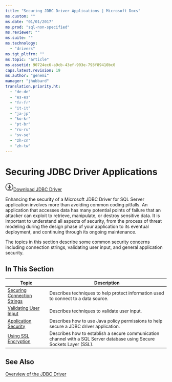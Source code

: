 ```yaml
---
title: "Securing JDBC Driver Applications | Microsoft Docs"
ms.custom: ""
ms.date: "01/01/2017"
ms.prod: "sql-non-specified"
ms.reviewer: ""
ms.suite: ""
ms.technology: 
  - "drivers"
ms.tgt_pltfrm: ""
ms.topic: "article"
ms.assetid: 90724ec6-a9cb-43ef-903e-793f89410bc0
caps.latest.revision: 19
ms.author: "genemi"
manager: "jhubbard"
translation.priority.ht: 
  - "de-de"
  - "es-es"
  - "fr-fr"
  - "it-it"
  - "ja-jp"
  - "ko-kr"
  - "pt-br"
  - "ru-ru"
  - "sv-se"
  - "zh-cn"
  - "zh-tw"
---
```

# Securing JDBC Driver Applications
![Download](../../ssdt/media/download.png)[Download JDBC Driver](http://go.microsoft.com/fwlink/?LinkId=245496)

  Enhancing the security of a Microsoft JDBC Driver for SQL Server application involves more than avoiding common coding pitfalls. An application that accesses data has many potential points of failure that an attacker can exploit to retrieve, manipulate, or destroy sensitive data. It is important to understand all aspects of security, from the process of threat modeling during the design phase of your application to its eventual deployment, and continuing through its ongoing maintenance.  
  
 The topics in this section describe some common security concerns including connection strings, validating user input, and general application security.  
  
## In This Section  
  
|Topic|Description|  
|-----------|-----------------|  
|[Securing Connection Strings](../../connect/jdbc/securing-connection-strings.md)|Describes techniques to help protect information used to connect to a data source.|  
|[Validating User Input](../../connect/jdbc/validating-user-input.md)|Describes techniques to validate user input.|  
|[Application Security](../../connect/jdbc/application-security.md)|Describes how to use Java policy permissions to help secure a JDBC driver application.|  
|[Using SSL Encryption](../../connect/jdbc/using-ssl-encryption.md)|Describes how to establish a secure communication channel with a SQL Server database using Secure Sockets Layer (SSL).|  
  
## See Also  
 [Overview of the JDBC Driver](../../connect/jdbc/overview-of-the-jdbc-driver.md)  
  
  